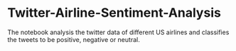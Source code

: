 # Twitter-Airline-Sentiment-Analysis
The notebook analysis the twitter data of different US airlines and classifies the tweets to be positive, negative or neutral. 
